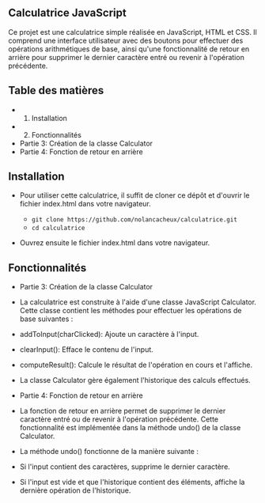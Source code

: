 ## Calculatrice JavaScript

Ce projet est une calculatrice simple réalisée en JavaScript, HTML et CSS. Il comprend une interface utilisateur avec des boutons pour effectuer des opérations arithmétiques de base, ainsi qu'une fonctionnalité de retour en arrière pour supprimer le dernier caractère entré ou revenir à l'opération précédente.

## Table des matières
- 1) Installation
- 2) Fonctionnalités
 - Partie 3: Création de la classe Calculator
 - Partie 4: Fonction de retour en arrière


## Installation

- Pour utiliser cette calculatrice, il suffit de cloner ce dépôt et d'ouvrir le fichier index.html dans votre navigateur.

  - `git clone https://github.com/nolancacheux/calculatrice.git`
  - `cd calculatrice`

- Ouvrez ensuite le fichier index.html dans votre navigateur.

## Fonctionnalités
- Partie 3: Création de la classe Calculator
 - La calculatrice est construite à l'aide d'une classe JavaScript Calculator. Cette classe contient les méthodes pour effectuer les opérations de base suivantes :
  - addToInput(charClicked): Ajoute un caractère à l'input.
  - clearInput(): Efface le contenu de l'input.
  - computeResult(): Calcule le résultat de l'opération en cours et l'affiche.
  - La classe Calculator gère également l'historique des calculs effectués.

- Partie 4: Fonction de retour en arrière
 - La fonction de retour en arrière permet de supprimer le dernier caractère entré ou de revenir à l'opération précédente. Cette fonctionnalité est implémentée dans la méthode undo() de la classe Calculator.

 - La méthode undo() fonctionne de la manière suivante :

 - Si l'input contient des caractères, supprime le dernier caractère.
 - Si l'input est vide et que l'historique contient des éléments, affiche la dernière opération de l'historique.